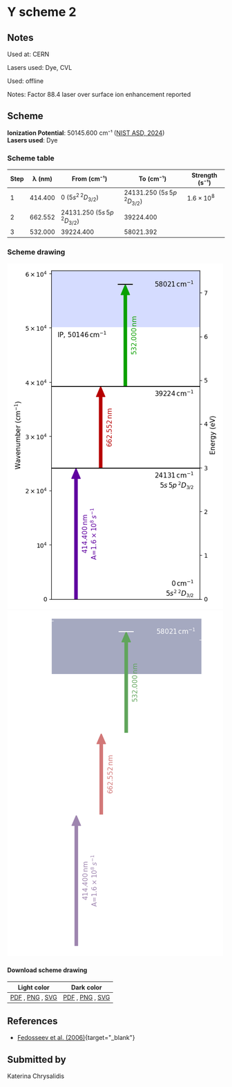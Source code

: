 # Y scheme 2

## Notes

Used at: CERN

Lasers used: Dye, CVL

Used: offline

Notes: Factor 88.4 laser over surface ion enhancement reported





## Scheme

**Ionization Potential**: 50145.600 cm⁻¹ ([NIST ASD, 2024](https://www.nist.gov/pml/atomic-spectra-database))  
**Lasers used**: Dye

### Scheme table

| Step | λ (nm)  |           From (cm⁻¹)           |            To (cm⁻¹)            |   Strength (s⁻¹)    |
| ---- | ------- | ------------------------------- | ------------------------------- | ------------------- |
| 1    | 414.400 | 0 ($5s^2\,^2D_{3/2}$)           | 24131.250 ($5s\,5p\,^2D_{3/2}$) | $1.6 \times 10^{8}$ |
| 2    | 662.552 | 24131.250 ($5s\,5p\,^2D_{3/2}$) | 39224.400                       |                     |
| 3    | 532.000 | 39224.400                       | 58021.392                       |                     |


### Scheme drawing

![y scheme, light mode](y-002/y-002-light.png#only-light)
![y scheme, dark mode](y-002/y-002-dark-web.png#only-dark)

#### Download scheme drawing

|                                         Light color                                         |                                        Dark color                                        |
| ------------------------------------------------------------------------------------------- | ---------------------------------------------------------------------------------------- |
| [PDF](y-002/y-002-light.pdf) , [PNG](y-002/y-002-light.png) , [SVG](y-002/y-002-light.svg)  | [PDF](y-002/y-002-dark.pdf) , [PNG](y-002/y-002-dark.png) , [SVG](y-002/y-002-dark.svg)  |


## References

  - [Fedosseev et al. (2006)](https://doi.org/10.1007/s10751-005-9204-2){target="_blank"}



## Submitted by

Katerina Chrysalidis


